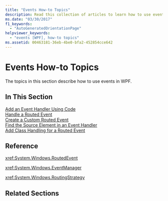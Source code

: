 ```yaml
---
title: "Events How-to Topics"
description: Read this collection of articles to learn how to use events in Windows Presentation Foundation (WPF) applications.
ms.date: "03/30/2017"
f1_keywords: 
  - "AutoGeneratedOrientationPage"
helpviewer_keywords: 
  - "events [WPF], how-to topics"
ms.assetid: 00463181-36eb-4be0-bfa2-452854cce642
---
```

# Events How-to Topics

The topics in this section describe how to use events in WPF.  
  
## In This Section  

 [Add an Event Handler Using Code](how-to-add-an-event-handler-using-code.md)  
 [Handle a Routed Event](how-to-handle-a-routed-event.md)  
 [Create a Custom Routed Event](how-to-create-a-custom-routed-event.md)  
 [Find the Source Element in an Event Handler](how-to-find-the-source-element-in-an-event-handler.md)  
 [Add Class Handling for a Routed Event](how-to-add-class-handling-for-a-routed-event.md)  
  
## Reference  

 <xref:System.Windows.RoutedEvent>  
  
 <xref:System.Windows.EventManager>  
  
 <xref:System.Windows.RoutingStrategy>  
  
## Related Sections
